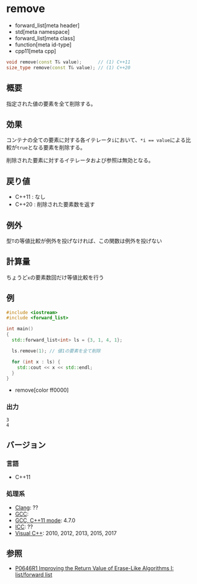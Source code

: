 # remove
* forward_list[meta header]
* std[meta namespace]
* forward_list[meta class]
* function[meta id-type]
* cpp11[meta cpp]

```cpp
void remove(const T& value);      // (1) C++11
size_type remove(const T& value); // (1) C++20
```

## 概要
指定された値の要素を全て削除する。


## 効果
コンテナの全ての要素に対する各イテレータ`i`において、`*i == value`による比較が`true`となる要素を削除する。

削除された要素に対するイテレータおよび参照は無効となる。


## 戻り値
- C++11 : なし
- C++20 : 削除された要素数を返す


## 例外
型`T`の等値比較が例外を投げなければ、この関数は例外を投げない


## 計算量
ちょうど`x`の要素数回だけ等値比較を行う


## 例
```cpp example
#include <iostream>
#include <forward_list>

int main()
{
  std::forward_list<int> ls = {3, 1, 4, 1};

  ls.remove(1); // 値1の要素を全て削除

  for (int x : ls) {
    std::cout << x << std::endl;
  }
}
```
* remove[color ff0000]

### 出力
```
3
4
```

## バージョン
### 言語
- C++11

### 処理系
- [Clang](/implementation.md#clang): ??
- [GCC](/implementation.md#gcc): 
- [GCC, C++11 mode](/implementation.md#gcc): 4.7.0
- [ICC](/implementation.md#icc): ??
- [Visual C++](/implementation.md#visual_cpp): 2010, 2012, 2013, 2015, 2017


## 参照
- [P0646R1 Improving the Return Value of Erase-Like Algorithms I: list/forward list](http://www.open-std.org/jtc1/sc22/wg21/docs/papers/2018/p0646r1.pdf)
